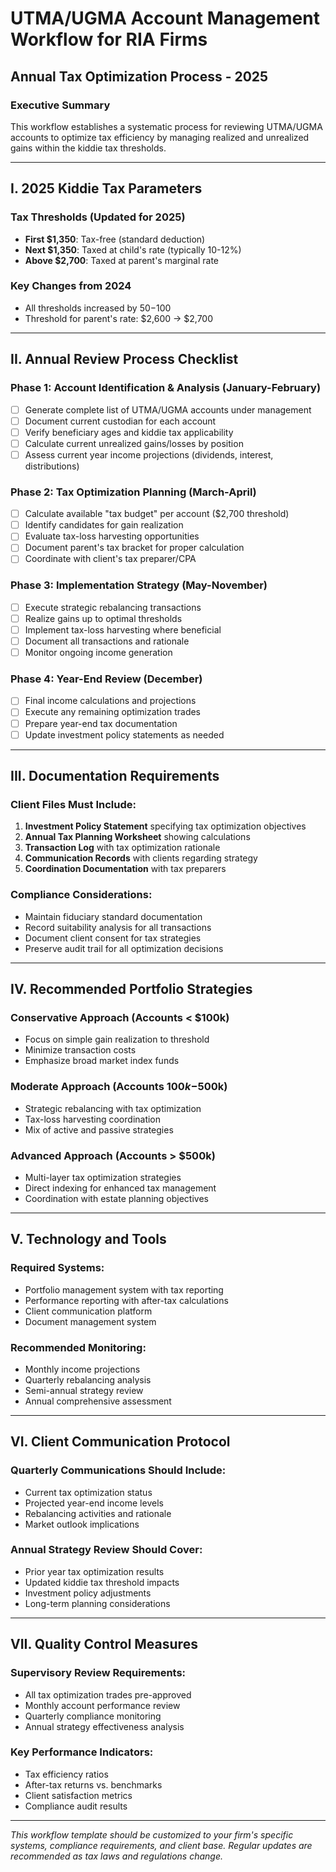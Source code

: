 # UTMA/UGMA Account Management Workflow for RIA Firms
## Annual Tax Optimization Process - 2025

### Executive Summary
This workflow establishes a systematic process for reviewing UTMA/UGMA accounts to optimize tax efficiency by managing realized and unrealized gains within the kiddie tax thresholds.

---

## I. 2025 Kiddie Tax Parameters

### Tax Thresholds (Updated for 2025)
- **First $1,350**: Tax-free (standard deduction)
- **Next $1,350**: Taxed at child's rate (typically 10-12%)
- **Above $2,700**: Taxed at parent's marginal rate

### Key Changes from 2024
- All thresholds increased by $50-$100
- Threshold for parent's rate: $2,600 → $2,700

---

## II. Annual Review Process Checklist

### Phase 1: Account Identification & Analysis (January-February)
- [ ] Generate complete list of UTMA/UGMA accounts under management
- [ ] Document current custodian for each account
- [ ] Verify beneficiary ages and kiddie tax applicability
- [ ] Calculate current unrealized gains/losses by position
- [ ] Assess current year income projections (dividends, interest, distributions)

### Phase 2: Tax Optimization Planning (March-April)
- [ ] Calculate available "tax budget" per account ($2,700 threshold)
- [ ] Identify candidates for gain realization
- [ ] Evaluate tax-loss harvesting opportunities  
- [ ] Document parent's tax bracket for proper calculation
- [ ] Coordinate with client's tax preparer/CPA

### Phase 3: Implementation Strategy (May-November)
- [ ] Execute strategic rebalancing transactions
- [ ] Realize gains up to optimal thresholds
- [ ] Implement tax-loss harvesting where beneficial
- [ ] Document all transactions and rationale
- [ ] Monitor ongoing income generation

### Phase 4: Year-End Review (December)
- [ ] Final income calculations and projections
- [ ] Execute any remaining optimization trades
- [ ] Prepare year-end tax documentation
- [ ] Update investment policy statements as needed

---

## III. Documentation Requirements

### Client Files Must Include:
1. **Investment Policy Statement** specifying tax optimization objectives
2. **Annual Tax Planning Worksheet** showing calculations
3. **Transaction Log** with tax optimization rationale
4. **Communication Records** with clients regarding strategy
5. **Coordination Documentation** with tax preparers

### Compliance Considerations:
- Maintain fiduciary standard documentation
- Record suitability analysis for all transactions  
- Document client consent for tax strategies
- Preserve audit trail for all optimization decisions

---

## IV. Recommended Portfolio Strategies

### Conservative Approach (Accounts < $100k)
- Focus on simple gain realization to threshold
- Minimize transaction costs
- Emphasize broad market index funds

### Moderate Approach (Accounts $100k-$500k)
- Strategic rebalancing with tax optimization
- Tax-loss harvesting coordination
- Mix of active and passive strategies

### Advanced Approach (Accounts > $500k)
- Multi-layer tax optimization strategies
- Direct indexing for enhanced tax management
- Coordination with estate planning objectives

---

## V. Technology and Tools

### Required Systems:
- Portfolio management system with tax reporting
- Performance reporting with after-tax calculations
- Client communication platform
- Document management system

### Recommended Monitoring:
- Monthly income projections
- Quarterly rebalancing analysis
- Semi-annual strategy review
- Annual comprehensive assessment

---

## VI. Client Communication Protocol

### Quarterly Communications Should Include:
- Current tax optimization status
- Projected year-end income levels
- Rebalancing activities and rationale
- Market outlook implications

### Annual Strategy Review Should Cover:
- Prior year tax optimization results
- Updated kiddie tax threshold impacts
- Investment policy adjustments
- Long-term planning considerations

---

## VII. Quality Control Measures

### Supervisory Review Requirements:
- All tax optimization trades pre-approved
- Monthly account performance review
- Quarterly compliance monitoring
- Annual strategy effectiveness analysis

### Key Performance Indicators:
- Tax efficiency ratios
- After-tax returns vs. benchmarks
- Client satisfaction metrics
- Compliance audit results

---

*This workflow template should be customized to your firm's specific systems, compliance requirements, and client base. Regular updates are recommended as tax laws and regulations change.*